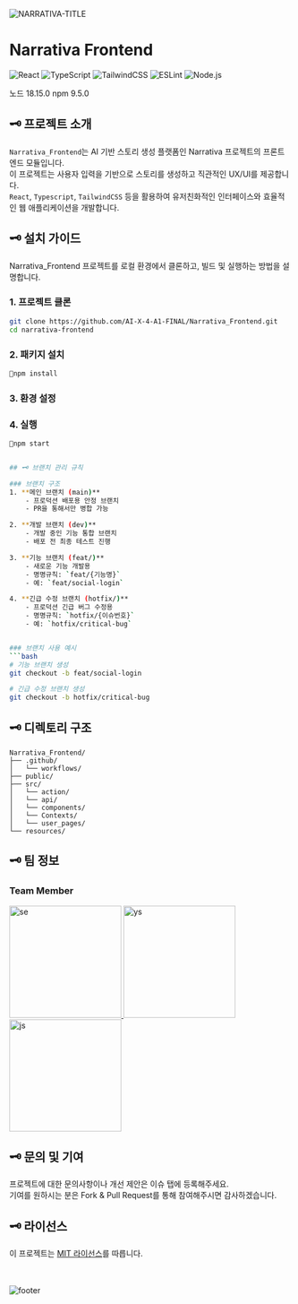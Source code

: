 ![NARRATIVA-TITLE](https://github.com/user-attachments/assets/97538156-f202-4b48-8543-9bbf835fda0e)

# Narrativa Frontend

![React](https://img.shields.io/badge/React-18.3.1-61DAFB?style=for-the-badge&logo=react&logoColor=white)
![TypeScript](https://img.shields.io/badge/TypeScript-5.6.3-3178C6?style=for-the-badge&logo=typescript&logoColor=white)
![TailwindCSS](https://img.shields.io/badge/TailwindCSS-3.4.15-06B6D4?style=for-the-badge&logo=tailwindcss&logoColor=white)
![ESLint](https://img.shields.io/badge/ESLint-8.57.1-4B32C3?style=for-the-badge&logo=eslint&logoColor=white)
![Node.js](https://img.shields.io/badge/Node.js-20.8.0-339933?style=for-the-badge&logo=nodedotjs&logoColor=white)

노드 18.15.0
npm 9.5.0

## 🗝️ 프로젝트 소개

`Narrativa_Frontend`는 AI 기반 스토리 생성 플랫폼인 Narrativa 프로젝트의 프론트엔드 모듈입니다.<br />
이 프로젝트는 사용자 입력을 기반으로 스토리를 생성하고 직관적인 UX/UI를 제공합니다.<br />
`React`, `Typescript`, `TailwindCSS` 등을 활용하여 유저친화적인 인터페이스와 효율적인 웹 애플리케이션을 개발합니다. <br />

## 🗝️ 설치 가이드

Narrativa_Frontend 프로젝트를 로컬 환경에서 클론하고, 빌드 및 실행하는 방법을 설명합니다.

### 1. 프로젝트 클론

```bash
git clone https://github.com/AI-X-4-A1-FINAL/Narrativa_Frontend.git
cd narrativa-frontend
```

### 2. 패키지 설치

```bash
npm install
```

### 3. 환경 설정

### 4. 실행

````bash
npm start


## 🗝️ 브랜치 관리 규칙

### 브랜치 구조
1. **메인 브랜치 (main)**
    - 프로덕션 배포용 안정 브랜치
    - PR을 통해서만 병합 가능

2. **개발 브랜치 (dev)**
    - 개발 중인 기능 통합 브랜치
    - 배포 전 최종 테스트 진행

3. **기능 브랜치 (feat/)**
    - 새로운 기능 개발용
    - 명명규칙: `feat/{기능명}`
    - 예: `feat/social-login`

4. **긴급 수정 브랜치 (hotfix/)**
    - 프로덕션 긴급 버그 수정용
    - 명명규칙: `hotfix/{이슈번호}`
    - 예: `hotfix/critical-bug`


### 브랜치 사용 예시
```bash
# 기능 브랜치 생성
git checkout -b feat/social-login

# 긴급 수정 브랜치 생성
git checkout -b hotfix/critical-bug
````

## 🗝️ 디렉토리 구조

```
Narrativa_Frontend/
├── .github/
│   └── workflows/
├── public/
├── src/
│   └── action/
│   └── api/
│   └── components/
│   └── Contexts/
│   └── user_pages/
└── resources/
```

## 🗝️ 팀 정보

### **Team Member**

<a href="https://github.com/shaneee123" target="_blank">
  <img src="https://github.com/user-attachments/assets/6ec7ec21-a9b1-4ebe-932f-c78064dcabe7" 
       alt="se" 
       width="200" 
       height="auto" 
       style="max-width: 100%; height: auto;">
</a>
<a href="https://github.com/Yesssung" target="_blank">
  <img src="https://github.com/user-attachments/assets/2ce88918-3e99-4dba-97c1-ef54d0cd4d48" 
       alt="ys" 
       width="200" 
       height="auto" 
       style="max-width: 100%; height: auto;">
</a>
<a href="https://github.com/Bigdata92" target="_blank">
  <img src="https://github.com/user-attachments/assets/6a1bbf66-b4d6-40b2-afc9-113e37d78884" 
       alt="js" 
       width="200" 
       height="auto" 
       style="max-width: 100%; height: auto;">
</a>

## 🗝️ 문의 및 기여

프로젝트에 대한 문의사항이나 개선 제안은 이슈 탭에 등록해주세요.<br />
기여를 원하시는 분은 Fork & Pull Request를 통해 참여해주시면 감사하겠습니다.

## 🗝️ 라이선스

이 프로젝트는 [MIT 라이선스](LICENSE)를 따릅니다.

<br /><br />
![footer](https://github.com/user-attachments/assets/c30abbd9-8e89-4a4e-8823-33fe0cf843c9)
